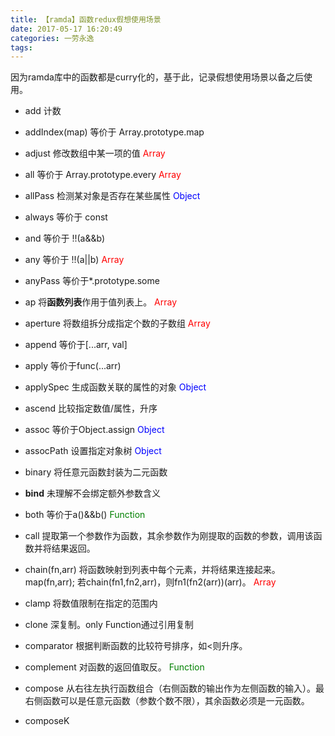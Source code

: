```yaml
---
title: 【ramda】函数redux假想使用场景
date: 2017-05-17 16:20:49
categories: 一劳永逸
tags:
---
```

因为ramda库中的函数都是curry化的，基于此，记录假想使用场景以备之后使用。

- add 计数

- addIndex(map) 等价于 Array.prototype.map 

- adjust 修改数组中某一项的值 <span style="color:red;">Array</span>

- all 等价于 Array.prototype.every <span style="color:red;">Array</span>

<!--more-->

- allPass 检测某对象是否存在某些属性 <span style="color:blue;">Object</span>

- always 等价于 const

- and 等价于 !!(a&&b)

- any 等价于 !!(a||b) <span style="color:red;">Array</span>

- anyPass 等价于*.prototype.some

- ap 将**函数列表**作用于值列表上。 <span style="color:red;">Array</span>

- aperture 将数组拆分成指定个数的子数组 <span style="color:red;">Array</span>

- append 等价于[...arr, val]

- apply 等价于func(...arr)

- applySpec 生成函数关联的属性的对象 <span style="color:blue;">Object</span>

- ascend 比较指定数值/属性，升序

- assoc 等价于Object.assign <span style="color:blue;">Object</span>

- assocPath 设置指定对象树 <span style="color:blue;">Object</span>

- binary 将任意元函数封装为二元函数

- **bind** 未理解不会绑定额外参数含义 

- both 等价于a()&&b() <span style="color:green;">Function</span>

- call 提取第一个参数作为函数，其余参数作为刚提取的函数的参数，调用该函数并将结果返回。

- chain(fn,arr) 将函数映射到列表中每个元素，并将结果连接起来。
map(fn,arr);
若chain(fn1,fn2,arr)，则fn1(fn2(arr))(arr)。 <span style="color:red;">Array</span>

- clamp 将数值限制在指定的范围内

- clone 深复制。only Function通过引用复制

- comparator 根据判断函数的比较符号排序，如<则升序。

- complement 对函数的返回值取反。 <span style="color:green;">Function</span>

- compose 从右往左执行函数组合（右侧函数的输出作为左侧函数的输入）。最右侧函数可以是任意元函数（参数个数不限），其余函数必须是一元函数。

- composeK